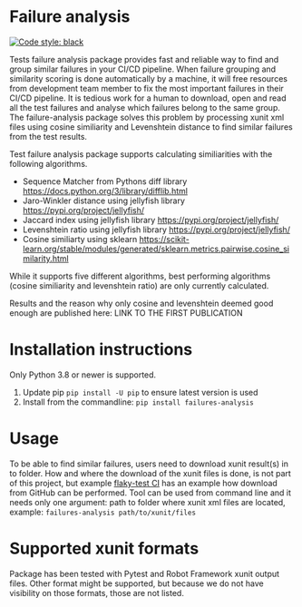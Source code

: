 # Failure analysis

[![Code style: black](https://img.shields.io/badge/code%20style-black-000000.svg)](https://github.com/psf/black)

Tests failure analysis package provides fast and reliable way to find and group similar failures in your CI/CD
pipeline. When failure grouping and similarity scoring is done automatically by a machine, it will free
resources from development team member to fix the most important failures in their CI/CD pipeline. It is tedious
work for a human to download, open and read all the test failures and analyse which failures belong to the same group.
The failure-analysis package solves this problem by processing xunit xml files using cosine similiarity and Levenshtein distance to find similar
failures from the test results.

Test failure analysis package supports calculating similiarities with the following algorithms. 

- Sequence Matcher from Pythons diff library https://docs.python.org/3/library/difflib.html
- Jaro-Winkler distance using jellyfish library https://pypi.org/project/jellyfish/
- Jaccard index using jellyfish library https://pypi.org/project/jellyfish/
- Levenshtein ratio using jellyfish library https://pypi.org/project/jellyfish/
- Cosine similiarty using sklearn https://scikit-learn.org/stable/modules/generated/sklearn.metrics.pairwise.cosine_similarity.html

While it supports five different algorithms, best performing algorithms (cosine similiarity and levenshtein ratio) are only currently calculated.

Results and the reason why only cosine and levenshtein deemed good enough are published here: LINK TO THE FIRST PUBLICATION

# Installation instructions

Only Python 3.8 or newer is supported.

1. Update pip `pip install -U pip` to ensure latest version is used
2. Install from the commandline: `pip install failures-analysis`

# Usage
To be able to find similar failures, users need to download xunit result(s) in to folder. How and where the download of
the xunit files is done, is not part of this project, but example
[flaky-test CI](https://github.com/F-Secure/flaky-test-ci/blob/main/download_artifacts.py) has an example
how download from GitHub can be performed. Tool can be used from command line and it needs only one argument:
path to folder where xunit xml files are located, example: 
`failures-analysis path/to/xunit/files`

# Supported xunit formats
Package has been tested with Pytest and Robot Framework xunit output files. Other format might be supported,
but because we do not have visibility on those formats, those are not listed.
